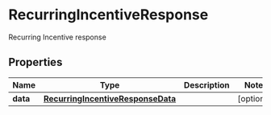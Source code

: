 

# RecurringIncentiveResponse

Recurring Incentive response

## Properties

| Name | Type | Description | Notes |
|------------ | ------------- | ------------- | -------------|
|**data** | [**RecurringIncentiveResponseData**](RecurringIncentiveResponseData.md) |  |  [optional] |




